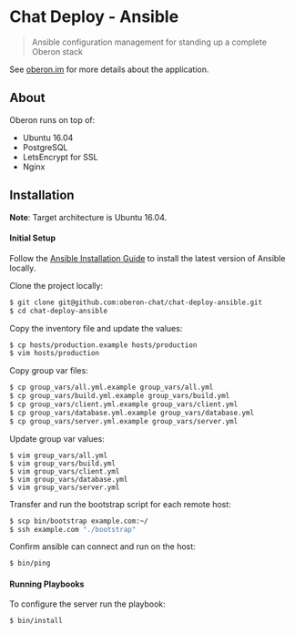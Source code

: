 # Chat Deploy - Ansible

> Ansible configuration management for standing up a complete Oberon stack

See [oberon.im](http://oberon.im) for more details about the application.

## About

Oberon runs on top of:

- Ubuntu 16.04
- PostgreSQL
- LetsEncrypt for SSL
- Nginx

## Installation

**Note**: Target architecture is Ubuntu 16.04.

#### Initial Setup

Follow the [Ansible Installation Guide](https://docs.ansible.com/ansible/intro_installation.html) to install the latest version of Ansible locally.

Clone the project locally:

```bash
$ git clone git@github.com:oberon-chat/chat-deploy-ansible.git
$ cd chat-deploy-ansible
```

Copy the inventory file and update the values:

```bash
$ cp hosts/production.example hosts/production
$ vim hosts/production
```

Copy group var files:

```bash
$ cp group_vars/all.yml.example group_vars/all.yml
$ cp group_vars/build.yml.example group_vars/build.yml
$ cp group_vars/client.yml.example group_vars/client.yml
$ cp group_vars/database.yml.example group_vars/database.yml
$ cp group_vars/server.yml.example group_vars/server.yml
```

Update group var values:

```
$ vim group_vars/all.yml
$ vim group_vars/build.yml
$ vim group_vars/client.yml
$ vim group_vars/database.yml
$ vim group_vars/server.yml
```

Transfer and run the bootstrap script for each remote host:

```bash
$ scp bin/bootstrap example.com:~/
$ ssh example.com "./bootstrap"
```

Confirm ansible can connect and run on the host:

```bash
$ bin/ping
```

#### Running Playbooks

To configure the server run the playbook:

```bash
$ bin/install
```
